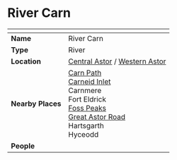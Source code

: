 # River Carn

| []() | |
| --- | --- |
| **Name** | River Carn |
| **Type** | River |
| **Location** | [Central Astor](../regions/central-astor.md) / [Western Astor](../regions/western-astor.md) |
| **Nearby Places** | [Carn Path](../roads/carn-path.md)<br>[Carneid Inlet](../seas/carneid-inlet.md)<br>Carnmere<br>Fort Eldrick<br>[Foss Peaks](../mountains/foss-peaks.md)<br>[Great Astor Road](../roads/great-astor-road.md)<br>Hartsgarth<br>Hyceodd |
| **People** | |
